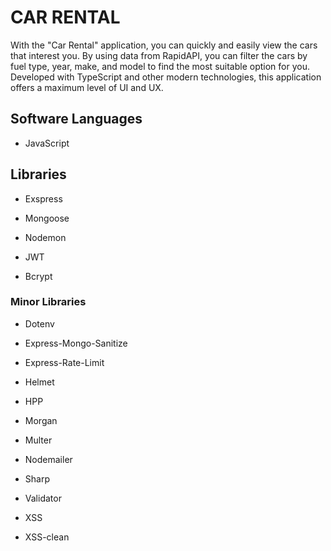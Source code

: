 <h1>CAR RENTAL</h1>

With the "Car Rental" application, you can quickly and easily view the cars that interest you. By using data from RapidAPI, you can filter the cars by fuel type, year, make, and model to find the most suitable option for you. Developed with TypeScript and other modern technologies, this application offers a maximum level of UI and UX.

<h2> Software Languages </h2>

- JavaScript

<h2> Libraries </h2>

- Exspress

- Mongoose

- Nodemon

- JWT

- Bcrypt

<h3> Minor Libraries </h3>

- Dotenv

- Express-Mongo-Sanitize

- Express-Rate-Limit

- Helmet

- HPP

- Morgan

- Multer

- Nodemailer

- Sharp

- Validator

- XSS

- XSS-clean

